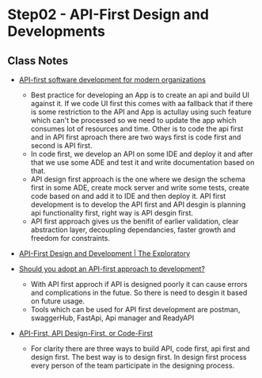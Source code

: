 # Step02 - API-First Design and Developments

## Class Notes

- [API-first software development for modern organizations](https://medium.com/better-practices/api-first-software-development-for-modern-organizations-fdbfba9a66d3)

  - Best practice for developing an App is to create an api and build UI against it. If we code UI first this comes with aa fallback that if there is some restriction to the API and App is actullay using such feature which can't be processed so we need to update the app which consumes lot of resources and time. Other is to code the api first and in API first aproach there are two ways first is code first and second is API first.
  - In code first, we develop an API on some IDE and deploy it and after that we use some ADE and test it and write documentation based on that.
  - API design first approach is the one where we design the schema first in some ADE, create mock server and write some tests, create code based on and add it to IDE and then deploy it. API first development is to develop the API first and API desgin is planning api functionality first, right way is API desgin first.
  - API first approach gives us the benifit of earlier validation, clear abstraction layer, decoupling dependancies, faster growth and freedom for constraints.

- [API-First Design and Development | The Exploratory](https://www.youtube.com/watch?v=Y4MUtculz0w&ab_channel=Postman)

- [Should you adopt an API-first approach to development?](https://searchapparchitecture.techtarget.com/tip/Should-you-adopt-an-API-first-approach-to-development)

  - With API first approch if API is designed poorly it can cause errors and complications in the futue. So there is need to desgin it based on future usage.
  - Tools which can be used for API first development are postman, swaggerHub, FastApi, Api manager and ReadyAPI

- [API-First, API Design-First, or Code-First](https://blog.stoplight.io/api-first-api-design-first-or-code-first-which-should-you-choose)
  - For clarity there are three ways to build API, code first, api first and design first. The best way is to design first. In design first process every person of the team participate in the designing process.
